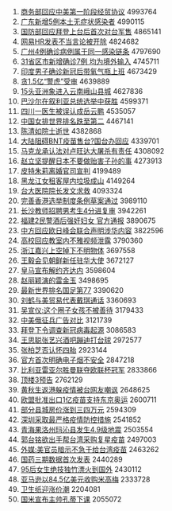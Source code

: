 1. [商务部回应中美第一阶段经贸协议](http://www.baidu.com/baidu?cl=3&tn=SE_baiduhomet8_jmjb7mjw&rsv_dl=fyb_top&fr=top1000&wd=%C9%CC%CE%F1%B2%BF%BB%D8%D3%A6%D6%D0%C3%C0%B5%DA%D2%BB%BD%D7%B6%CE%BE%AD%C3%B3%D0%AD%D2%E9) 4993764
1. [广东新增5例本土无症状感染者](http://www.baidu.com/baidu?cl=3&tn=SE_baiduhomet8_jmjb7mjw&rsv_dl=fyb_top&fr=top1000&wd=%B9%E3%B6%AB%D0%C2%D4%F65%C0%FD%B1%BE%CD%C1%CE%DE%D6%A2%D7%B4%B8%D0%C8%BE%D5%DF) 4990115
1. [国防部回应拜登上台后首次对台军售](http://www.baidu.com/baidu?cl=3&tn=SE_baiduhomet8_jmjb7mjw&rsv_dl=fyb_top&fr=top1000&wd=%B9%FA%B7%C0%B2%BF%BB%D8%D3%A6%B0%DD%B5%C7%C9%CF%CC%A8%BA%F3%CA%D7%B4%CE%B6%D4%CC%A8%BE%FC%CA%DB) 4865141
1. [网易HR发表不当言论被开除](http://www.baidu.com/baidu?cl=3&tn=SE_baiduhomet8_jmjb7mjw&rsv_dl=fyb_top&fr=top1000&wd=%CD%F8%D2%D7HR%B7%A2%B1%ED%B2%BB%B5%B1%D1%D4%C2%DB%B1%BB%BF%AA%B3%FD) 4824682
1. [广州4例确诊病例属于同一感染链条](http://www.baidu.com/baidu?cl=3&tn=SE_baiduhomet8_jmjb7mjw&rsv_dl=fyb_top&fr=top1000&wd=%B9%E3%D6%DD4%C0%FD%C8%B7%D5%EF%B2%A1%C0%FD%CA%F4%D3%DA%CD%AC%D2%BB%B8%D0%C8%BE%C1%B4%CC%F5) 4797690
1. [31省区市新增确诊7例 均为境外输入](http://www.baidu.com/baidu?cl=3&tn=SE_baiduhomet8_jmjb7mjw&rsv_dl=fyb_top&fr=top1000&wd=31%CA%A1%C7%F8%CA%D0%D0%C2%D4%F6%C8%B7%D5%EF7%C0%FD%20%BE%F9%CE%AA%BE%B3%CD%E2%CA%E4%C8%EB) 4745711
1. [印度男子确诊新冠后带氧气瓶上班](http://www.baidu.com/baidu?cl=3&tn=SE_baiduhomet8_jmjb7mjw&rsv_dl=fyb_top&fr=top1000&wd=%D3%A1%B6%C8%C4%D0%D7%D3%C8%B7%D5%EF%D0%C2%B9%DA%BA%F3%B4%F8%D1%F5%C6%F8%C6%BF%C9%CF%B0%E0) 4673429
1. [贪1.5亿“警虎”受审](http://www.baidu.com/baidu?cl=3&tn=SE_baiduhomet8_jmjb7mjw&rsv_dl=fyb_top&fr=top1000&wd=%CC%B01.5%D2%DA%A1%B0%BE%AF%BB%A2%A1%B1%CA%DC%C9%F3) 4639889
1. [15头亚洲象进入云南峨山县城](http://www.baidu.com/baidu?cl=3&tn=SE_baiduhomet8_jmjb7mjw&rsv_dl=fyb_top&fr=top1000&wd=15%CD%B7%D1%C7%D6%DE%CF%F3%BD%F8%C8%EB%D4%C6%C4%CF%B6%EB%C9%BD%CF%D8%B3%C7) 4627836
1. [巴沙尔在叙利亚总统选举中获胜](http://www.baidu.com/baidu?cl=3&tn=SE_baiduhomet8_jmjb7mjw&rsv_dl=fyb_top&fr=top1000&wd=%B0%CD%C9%B3%B6%FB%D4%DA%D0%F0%C0%FB%D1%C7%D7%DC%CD%B3%D1%A1%BE%D9%D6%D0%BB%F1%CA%A4) 4599371
1. [四川一医生被误认成岳云鹏](http://www.baidu.com/baidu?cl=3&tn=SE_baiduhomet8_jmjb7mjw&rsv_dl=fyb_top&fr=top1000&wd=%CB%C4%B4%A8%D2%BB%D2%BD%C9%FA%B1%BB%CE%F3%C8%CF%B3%C9%D4%C0%D4%C6%C5%F4) 4535057
1. [中国女排世界排名跌至第二](http://www.baidu.com/baidu?cl=3&tn=SE_baiduhomet8_jmjb7mjw&rsv_dl=fyb_top&fr=top1000&wd=%D6%D0%B9%FA%C5%AE%C5%C5%CA%C0%BD%E7%C5%C5%C3%FB%B5%F8%D6%C1%B5%DA%B6%FE) 4467141
1. [陈清如院士逝世](http://www.baidu.com/baidu?cl=3&tn=SE_baiduhomet8_jmjb7mjw&rsv_dl=fyb_top&fr=top1000&wd=%B3%C2%C7%E5%C8%E7%D4%BA%CA%BF%CA%C5%CA%C0) 4382868
1. [大陆阻碍BNT疫苗售台?国台办回应](http://www.baidu.com/baidu?cl=3&tn=SE_baiduhomet8_jmjb7mjw&rsv_dl=fyb_top&fr=top1000&wd=%B4%F3%C2%BD%D7%E8%B0%ADBNT%D2%DF%C3%E7%CA%DB%CC%A8%3F%B9%FA%CC%A8%B0%EC%BB%D8%D3%A6) 4339701
1. [马克龙承认法对卢旺达大屠杀有责任](http://www.baidu.com/baidu?cl=3&tn=SE_baiduhomet8_jmjb7mjw&rsv_dl=fyb_top&fr=top1000&wd=%C2%ED%BF%CB%C1%FA%B3%D0%C8%CF%B7%A8%B6%D4%C2%AC%CD%FA%B4%EF%B4%F3%CD%C0%C9%B1%D3%D0%D4%F0%C8%CE) 4308092
1. [赵立坚提醒日本不要做贻害子孙的事](http://www.baidu.com/baidu?cl=3&tn=SE_baiduhomet8_jmjb7mjw&rsv_dl=fyb_top&fr=top1000&wd=%D5%D4%C1%A2%BC%E1%CC%E1%D0%D1%C8%D5%B1%BE%B2%BB%D2%AA%D7%F6%EA%DD%BA%A6%D7%D3%CB%EF%B5%C4%CA%C2) 4273913
1. [皮特朱莉离婚官司宣判](http://www.baidu.com/baidu?cl=3&tn=SE_baiduhomet8_jmjb7mjw&rsv_dl=fyb_top&fr=top1000&wd=%C6%A4%CC%D8%D6%EC%C0%F2%C0%EB%BB%E9%B9%D9%CB%BE%D0%FB%C5%D0) 4199489
1. [黑龙江女租客屋内垃圾成山](http://www.baidu.com/baidu?cl=3&tn=SE_baiduhomet8_jmjb7mjw&rsv_dl=fyb_top&fr=top1000&wd=%BA%DA%C1%FA%BD%AD%C5%AE%D7%E2%BF%CD%CE%DD%C4%DA%C0%AC%BB%F8%B3%C9%C9%BD) 4149264
1. [台大医院院长发文求救](http://www.baidu.com/baidu?cl=3&tn=SE_baiduhomet8_jmjb7mjw&rsv_dl=fyb_top&fr=top1000&wd=%CC%A8%B4%F3%D2%BD%D4%BA%D4%BA%B3%A4%B7%A2%CE%C4%C7%F3%BE%C8) 4093324
1. [完善香港选举制度条例草案通过](http://www.baidu.com/baidu?cl=3&tn=SE_baiduhomet8_jmjb7mjw&rsv_dl=fyb_top&fr=top1000&wd=%CD%EA%C9%C6%CF%E3%B8%DB%D1%A1%BE%D9%D6%C6%B6%C8%CC%F5%C0%FD%B2%DD%B0%B8%CD%A8%B9%FD) 3989110
1. [长沙教师招聘男考生4分进复审](http://www.baidu.com/baidu?cl=3&tn=SE_baiduhomet8_jmjb7mjw&rsv_dl=fyb_top&fr=top1000&wd=%B3%A4%C9%B3%BD%CC%CA%A6%D5%D0%C6%B8%C4%D0%BF%BC%C9%FA4%B7%D6%BD%F8%B8%B4%C9%F3) 3942261
1. [福建2民警酒后强奸妇女 官方通报](http://www.baidu.com/baidu?cl=3&tn=SE_baiduhomet8_jmjb7mjw&rsv_dl=fyb_top&fr=top1000&wd=%B8%A3%BD%A82%C3%F1%BE%AF%BE%C6%BA%F3%C7%BF%BC%E9%B8%BE%C5%AE%20%B9%D9%B7%BD%CD%A8%B1%A8) 3890675
1. [中方回应欧日峰会联合声明涉华内容](http://www.baidu.com/baidu?cl=3&tn=SE_baiduhomet8_jmjb7mjw&rsv_dl=fyb_top&fr=top1000&wd=%D6%D0%B7%BD%BB%D8%D3%A6%C5%B7%C8%D5%B7%E5%BB%E1%C1%AA%BA%CF%C9%F9%C3%F7%C9%E6%BB%AA%C4%DA%C8%DD) 3822596
1. [高校回应教室内不雅视频泄露](http://www.baidu.com/baidu?cl=3&tn=SE_baiduhomet8_jmjb7mjw&rsv_dl=fyb_top&fr=top1000&wd=%B8%DF%D0%A3%BB%D8%D3%A6%BD%CC%CA%D2%C4%DA%B2%BB%D1%C5%CA%D3%C6%B5%D0%B9%C2%B6) 3790360
1. [浙江嘉兴上空掉下不明物体](http://www.baidu.com/baidu?cl=3&tn=SE_baiduhomet8_jmjb7mjw&rsv_dl=fyb_top&fr=top1000&wd=%D5%E3%BD%AD%BC%CE%D0%CB%C9%CF%BF%D5%B5%F4%CF%C2%B2%BB%C3%F7%CE%EF%CC%E5) 3697558
1. [王毅会见朝鲜新任驻华大使](http://www.baidu.com/baidu?cl=3&tn=SE_baiduhomet8_jmjb7mjw&rsv_dl=fyb_top&fr=top1000&wd=%CD%F5%D2%E3%BB%E1%BC%FB%B3%AF%CF%CA%D0%C2%C8%CE%D7%A4%BB%AA%B4%F3%CA%B9) 3672127
1. [皇马宣布解约齐达内](http://www.baidu.com/baidu?cl=3&tn=SE_baiduhomet8_jmjb7mjw&rsv_dl=fyb_top&fr=top1000&wd=%BB%CA%C2%ED%D0%FB%B2%BC%BD%E2%D4%BC%C6%EB%B4%EF%C4%DA) 3598604
1. [赵丽颖演的雷金玉](http://www.baidu.com/baidu?cl=3&tn=SE_baiduhomet8_jmjb7mjw&rsv_dl=fyb_top&fr=top1000&wd=%D5%D4%C0%F6%D3%B1%D1%DD%B5%C4%C0%D7%BD%F0%D3%F1) 3498695
1. [最新世界排名国足第77](http://www.baidu.com/baidu?cl=3&tn=SE_baiduhomet8_jmjb7mjw&rsv_dl=fyb_top&fr=top1000&wd=%D7%EE%D0%C2%CA%C0%BD%E7%C5%C5%C3%FB%B9%FA%D7%E3%B5%DA77) 3390620
1. [刘鹤与美贸易代表戴琪通话](http://www.baidu.com/baidu?cl=3&tn=SE_baiduhomet8_jmjb7mjw&rsv_dl=fyb_top&fr=top1000&wd=%C1%F5%BA%D7%D3%EB%C3%C0%C3%B3%D2%D7%B4%FA%B1%ED%B4%F7%E7%F7%CD%A8%BB%B0) 3360693
1. [吴宣仪:这个圈子女孩不被善待](http://www.baidu.com/baidu?cl=3&tn=SE_baiduhomet8_jmjb7mjw&rsv_dl=fyb_top&fr=top1000&wd=%CE%E2%D0%FB%D2%C7%3A%D5%E2%B8%F6%C8%A6%D7%D3%C5%AE%BA%A2%B2%BB%B1%BB%C9%C6%B4%FD) 3179433
1. [中美俄征兵广告对比](http://www.baidu.com/baidu?cl=3&tn=SE_baiduhomet8_jmjb7mjw&rsv_dl=fyb_top&fr=top1000&wd=%D6%D0%C3%C0%B6%ED%D5%F7%B1%F8%B9%E3%B8%E6%B6%D4%B1%C8) 3121739
1. [拜登下令调查新冠病毒起源](http://www.baidu.com/baidu?cl=3&tn=SE_baiduhomet8_jmjb7mjw&rsv_dl=fyb_top&fr=top1000&wd=%B0%DD%B5%C7%CF%C2%C1%EE%B5%F7%B2%E9%D0%C2%B9%DA%B2%A1%B6%BE%C6%F0%D4%B4) 3086583
1. [王思聪张艺兴酒吧蹦迪打台球](http://www.baidu.com/baidu?cl=3&tn=SE_baiduhomet8_jmjb7mjw&rsv_dl=fyb_top&fr=top1000&wd=%CD%F5%CB%BC%B4%CF%D5%C5%D2%D5%D0%CB%BE%C6%B0%C9%B1%C4%B5%CF%B4%F2%CC%A8%C7%F2) 2972577
1. [张柏芝否认怀四胎](http://www.baidu.com/baidu?cl=3&tn=SE_baiduhomet8_jmjb7mjw&rsv_dl=fyb_top&fr=top1000&wd=%D5%C5%B0%D8%D6%A5%B7%F1%C8%CF%BB%B3%CB%C4%CC%A5) 2923144
1. [官方首次明确电子烟不安全](http://www.baidu.com/baidu?cl=3&tn=SE_baiduhomet8_jmjb7mjw&rsv_dl=fyb_top&fr=top1000&wd=%B9%D9%B7%BD%CA%D7%B4%CE%C3%F7%C8%B7%B5%E7%D7%D3%D1%CC%B2%BB%B0%B2%C8%AB) 2847218
1. [比利亚雷亚尔胜曼联夺欧联杯冠军](http://www.baidu.com/baidu?cl=3&tn=SE_baiduhomet8_jmjb7mjw&rsv_dl=fyb_top&fr=top1000&wd=%B1%C8%C0%FB%D1%C7%C0%D7%D1%C7%B6%FB%CA%A4%C2%FC%C1%AA%B6%E1%C5%B7%C1%AA%B1%AD%B9%DA%BE%FC) 2833866
1. [顶楼3预告](http://www.baidu.com/baidu?cl=3&tn=SE_baiduhomet8_jmjb7mjw&rsv_dl=fyb_top&fr=top1000&wd=%B6%A5%C2%A53%D4%A4%B8%E6) 2762129
1. [黄秋生返港躲疫情被台网友嘲讽](http://www.baidu.com/baidu?cl=3&tn=SE_baiduhomet8_jmjb7mjw&rsv_dl=fyb_top&fr=top1000&wd=%BB%C6%C7%EF%C9%FA%B7%B5%B8%DB%B6%E3%D2%DF%C7%E9%B1%BB%CC%A8%CD%F8%D3%D1%B3%B0%B7%ED) 2648625
1. [欧盟批准出口1亿疫苗支持东京奥运](http://www.baidu.com/baidu?cl=3&tn=SE_baiduhomet8_jmjb7mjw&rsv_dl=fyb_top&fr=top1000&wd=%C5%B7%C3%CB%C5%FA%D7%BC%B3%F6%BF%DA1%D2%DA%D2%DF%C3%E7%D6%A7%B3%D6%B6%AB%BE%A9%B0%C2%D4%CB) 2600711
1. [部分县城房价涨到三四万元](http://www.baidu.com/baidu?cl=3&tn=SE_baiduhomet8_jmjb7mjw&rsv_dl=fyb_top&fr=top1000&wd=%B2%BF%B7%D6%CF%D8%B3%C7%B7%BF%BC%DB%D5%C7%B5%BD%C8%FD%CB%C4%CD%F2%D4%AA) 2594309
1. [深圳采取最严格疫情防控措施](http://www.baidu.com/baidu?cl=3&tn=SE_baiduhomet8_jmjb7mjw&rsv_dl=fyb_top&fr=top1000&wd=%C9%EE%DB%DA%B2%C9%C8%A1%D7%EE%D1%CF%B8%F1%D2%DF%C7%E9%B7%C0%BF%D8%B4%EB%CA%A9) 2541852
1. [青海果洛州玛沁县发生4.9级地震](http://www.baidu.com/baidu?cl=3&tn=SE_baiduhomet8_jmjb7mjw&rsv_dl=fyb_top&fr=top1000&wd=%C7%E0%BA%A3%B9%FB%C2%E5%D6%DD%C2%EA%C7%DF%CF%D8%B7%A2%C9%FA4.9%BC%B6%B5%D8%D5%F0) 2503554
1. [郭台铭欲出手帮台湾采购复星疫苗](http://www.baidu.com/baidu?cl=3&tn=SE_baiduhomet8_jmjb7mjw&rsv_dl=fyb_top&fr=top1000&wd=%B9%F9%CC%A8%C3%FA%D3%FB%B3%F6%CA%D6%B0%EF%CC%A8%CD%E5%B2%C9%B9%BA%B8%B4%D0%C7%D2%DF%C3%E7) 2497003
1. [外媒:美官员暗示不急于给台湾疫苗](http://www.baidu.com/baidu?cl=3&tn=SE_baiduhomet8_jmjb7mjw&rsv_dl=fyb_top&fr=top1000&wd=%CD%E2%C3%BD%3A%C3%C0%B9%D9%D4%B1%B0%B5%CA%BE%B2%BB%BC%B1%D3%DA%B8%F8%CC%A8%CD%E5%D2%DF%C3%E7) 2463262
1. [国药三期数据首次发表](http://www.baidu.com/baidu?cl=3&tn=SE_baiduhomet8_jmjb7mjw&rsv_dl=fyb_top&fr=top1000&wd=%B9%FA%D2%A9%C8%FD%C6%DA%CA%FD%BE%DD%CA%D7%B4%CE%B7%A2%B1%ED) 2440289
1. [95后女生绝技独竹漂火到国外](http://www.baidu.com/baidu?cl=3&tn=SE_baiduhomet8_jmjb7mjw&rsv_dl=fyb_top&fr=top1000&wd=95%BA%F3%C5%AE%C9%FA%BE%F8%BC%BC%B6%C0%D6%F1%C6%AF%BB%F0%B5%BD%B9%FA%CD%E2) 2430112
1. [亚马逊以84.5亿美元收购米高梅](http://www.baidu.com/baidu?cl=3&tn=SE_baiduhomet8_jmjb7mjw&rsv_dl=fyb_top&fr=top1000&wd=%D1%C7%C2%ED%D1%B7%D2%D484.5%D2%DA%C3%C0%D4%AA%CA%D5%B9%BA%C3%D7%B8%DF%C3%B7) 2333728
1. [卫生纸迎涨价潮](http://www.baidu.com/baidu?cl=3&tn=SE_baiduhomet8_jmjb7mjw&rsv_dl=fyb_top&fr=top1000&wd=%CE%C0%C9%FA%D6%BD%D3%AD%D5%C7%BC%DB%B3%B1) 2204081
1. [国米宣布主帅孔蒂下课](http://www.baidu.com/baidu?cl=3&tn=SE_baiduhomet8_jmjb7mjw&rsv_dl=fyb_top&fr=top1000&wd=%B9%FA%C3%D7%D0%FB%B2%BC%D6%F7%CB%A7%BF%D7%B5%D9%CF%C2%BF%CE) 2055072